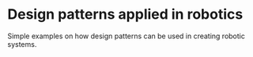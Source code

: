 # Design patterns applied in robotics

Simple examples on how design patterns can be used in creating robotic systems.
